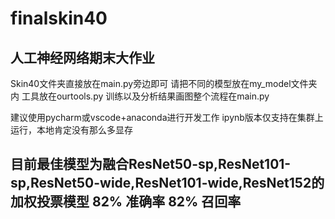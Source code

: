 # finalskin40
## 人工神经网络期末大作业

Skin40文件夹直接放在main.py旁边即可
请把不同的模型放在my_model文件夹内
工具放在ourtools.py
训练以及分析结果画图整个流程在main.py

建议使用pycharm或vscode+anaconda进行开发工作
ipynb版本仅支持在集群上运行，本地肯定没有那么多显存

## 目前最佳模型为融合ResNet50-sp,ResNet101-sp,ResNet50-wide,ResNet101-wide,ResNet152的加权投票模型 82% 准确率 82% 召回率
